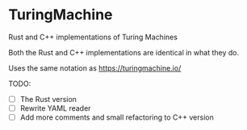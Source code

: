 # TuringMachine
Rust and C++ implementations of Turing Machines

Both the Rust and C++ implementations are identical in what they do.

Uses the same notation as https://turingmachine.io/

TODO:
- [ ] The Rust version
- [ ] Rewrite YAML reader
- [ ] Add more comments and small refactoring to C++ version
